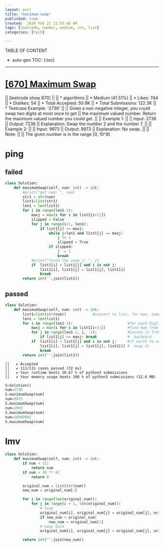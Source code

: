 ```yaml
---
layout: post
title: "maximum-swap"
published: true
created:  2020 Feb 21 11:55:40 AM
tags: [leetcode, number, medium, int, list]
categories: [tech]

---
```


TABLE OF CONTENT

* auto-gen TOC:
{:toc}

- - -

# [[670] Maximum Swap](https://leetcode.com/problems/maximum-swap/description/)

|| [leetcode show 670]
|| 
|| * algorithms
|| * Medium (41.51%)
|| * Likes:    744
|| * Dislikes: 54
|| * Total Accepted:    50.9K
|| * Total Submissions: 122.3K
|| * Testcase Example:  '2736'
|| 
|| Given a non-negative integer, you could swap two digits at most once to get
|| the maximum valued number. Return the maximum valued number you could get.
|| 
|| Example 1:
|| 
|| Input: 2736
|| Output: 7236
|| Explanation: Swap the number 2 and the number 7.
|| 
|| Example 2:
|| 
|| Input: 9973
|| Output: 9973
|| Explanation: No swap.
|| 
|| Note:
|| 
|| The given number is in the range [0, 10^8]

# ping

## failed

```python
class Solution:
    def maximumSwap(self, num: int) -> int:
        #print("get num: ", num)
        str1 = str(num)
        list1=list(str1)
        len1 = len(list1)
        for i in range(len1-1):
            maxj = max(s for s in list1[i+1:])
            slipped = False
            for j in range(i+1, len1):
                if list1[j] == maxj:
                    while j<len1 and list1[j] == maxj:
                        j += 1
                        slipped = True
                    if slipped:
                        j -= 1
                        break
            #print("found the swap j: ", j)
            if  list1[i] < list1[j] and i is not j:
                list1[i], list1[j] = list1[j], list1[i]
                break
        return int(''.join(list1))
```

## passed

```python
class Solution:
    def maximumSwap(self, num: int) -> int:
        list1=list(str(num))            #convert to list, for max, swapping, etc
        len1 = len(list1)
        for i in range(len1-1):                         #for each digit
            maxj = max(s for s in list1[i+1:])          #find max from the rest
            for j in range(len1-1, i, -1):              #locate it from the end
                if list1[j] == maxj: break              #  backward
            if  list1[i] < list1[j] and i is not j:     #if worth to swap
                list1[i], list1[j] = list1[j], list1[i] #  swap it
                break
        return int(''.join(list1))
```

    ||   ✔ Accepted
    ||   ✔ 111/111 cases passed (32 ms)
    ||   ✔ Your runtime beats 20.67 % of python3 submissions
    ||   ✔ Your memory usage beats 100 % of python3 submissions (12.6 MB)

```python
S=Solution()
num=2736
S.maximumSwap(num)
num=9973
S.maximumSwap(num)
num=1993
S.maximumSwap(num)
num=10909091
S.maximumSwap(num)
```

# lmv

```python
class Solution:
    def maximumSwap(self, num: int) -> int:
        if num < 11:
            return num
        if num > 10 ** 8:
            return 0

        original_num = list(str(num))
        new_num = original_num[:]

        for i in range(len(original_num)):
            for j in range(i + 1, len(original_num)):
                # Swap
                original_num[i], original_num[j] = original_num[j], original_num[i]
                if new_num < original_num:
                    new_num = original_num[:]
                # Swap back
                original_num[i], original_num[j] = original_num[j], original_num[i]

        return int("".join(new_num))
```



